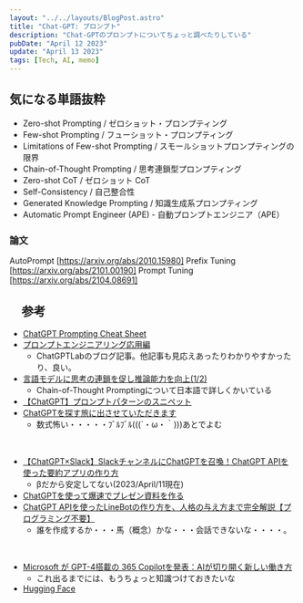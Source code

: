 ```yaml
---
layout: "../../layouts/BlogPost.astro"
title: "Chat-GPT: プロンプト"
description: "Chat-GPTのプロンプトについてちょっと調べたりしている"
pubDate: "April 12 2023"
update: "April 13 2023"
tags: [Tech, AI, memo]
---
```


## 気になる単語抜粋

- Zero-shot Prompting / ゼロショット・プロンプティング
- Few-shot Prompting / フューショット・プロンプティング
- Limitations of Few-shot Prompting / スモールショットプロンプティングの限界
- Chain-of-Thought Prompting / 思考連鎖型プロンプティング
- Zero-shot CoT / ゼロショット CoT
- Self-Consistency / 自己整合性
- Generated Knowledge Prompting / 知識生成系プロンプティング
- Automatic Prompt Engineer (APE) - 自動プロンプトエンジニア（APE）

### 論文

AutoPrompt [https://arxiv.org/abs/2010.15980]
Prefix Tuning [https://arxiv.org/abs/2101.00190]
Prompt Tuning [https://arxiv.org/abs/2104.08691]

## 　参考

- [ChatGPT Prompting Cheat Sheet](https://blog.finxter.com/wp-content/uploads/2023/03/Finxter_Prompting_OpenAI-2.pdf)
- [プロンプトエンジニアリング応用編](https://chatgpt-lab.com/n/na4b6676093b1)
  - ChatGPTLabのブログ記事。他記事も見応えあったりわかりやすかったり、良い。
- [言語モデルに思考の連鎖を促し推論能力を向上(1/2)](https://webbigdata.jp/post-13592/)
  - Chain-of-Thought Promptingについて日本語で詳しくかいている
- [【ChatGPT】プロンプトパターンのスニペット](https://qiita.com/yufuji25/items/1b822ba7ca36ad55f7fb#1-%E3%83%AD%E3%83%BC%E3%83%AB%E5%88%B6%E7%B4%84%E6%9D%A1%E4%BB%B6%E3%82%92%E4%B8%8E%E3%81%88%E3%82%8B)
- [ChatGPTを探す旅に出させていただきます
](https://dev.classmethod.jp/articles/history-of-chatgpt-and-deep-learning-language-model/)
  - 数式怖い・・・・・ﾌﾞﾙﾌﾞﾙ(((´・ω・｀)))あとでよむ

<br>

- [【ChatGPT×Slack】SlackチャンネルにChatGPTを召喚！ChatGPT APIを使った要約アプリの作り方](https://saasis.jp/2023/03/14/%E3%80%90chatgpt%E3%80%91slack%E3%81%AE%E3%83%81%E3%83%A3%E3%83%B3%E3%83%8D%E3%83%AB%E3%82%92%E5%AE%8C%E7%B5%90%E3%81%AB%EF%BC%81chatgpt-api%E3%82%92%E4%BD%BF%E3%81%A3%E3%81%9F%E8%A6%81%E7%B4%84/)
  - βだから安定してない(2023/April/11現在)
- [ChatGPTを使って爆速でプレゼン資料を作る](https://qiita.com/ydty/items/39d39ad5d5b6448d55fc)
- [ChatGPT APIを使ったLineBotの作り方を、人格の与え方まで完全解説【プログラミング不要】](https://chatgpt-lab.com/n/n55257c082a9d)
  - 誰を作成するか・・・馬（概念）かな・・・会話できないな・・・・。

<br>

- [Microsoft が GPT-4搭載の 365 Copilotを発表：AIが切り開く新しい働き方](https://chatgpt-lab.com/n/n29ed3cf288ae)
  - これ出るまでには、もうちょっと知識つけておきたいな
- [Hugging Face](https://huggingface.co/huggingface)
